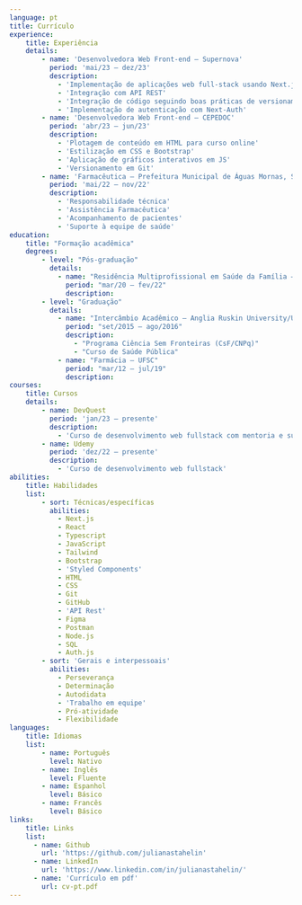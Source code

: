 ```yaml
---
language: pt
title: Currículo
experience: 
    title: Experiência
    details:
        - name: 'Desenvolvedora Web Front-end – Supernova'
          period: 'mai/23 – dez/23'
          description:
            - 'Implementação de aplicações web full-stack usando Next.js, Typescript, Tailwind, Contentlayer e Framer-motion'
            - 'Integração com API REST'
            - 'Integração de código seguindo boas práticas de versionamento e Git feature branch workflow'
            - 'Implementação de autenticação com Next-Auth'
        - name: 'Desenvolvedora Web Front-end – CEPEDOC'
          period: 'abr/23 – jun/23'
          description:
            - 'Plotagem de conteúdo em HTML para curso online'
            - 'Estilização em CSS e Bootstrap'
            - 'Aplicação de gráficos interativos em JS'
            - 'Versionamento em Git'
        - name: 'Farmacêutica – Prefeitura Municipal de Águas Mornas, SC'
          period: 'mai/22 – nov/22'
          description: 
            - 'Responsabilidade técnica'
            - 'Assistência Farmacêutica'
            - 'Acompanhamento de pacientes'
            - 'Suporte à equipe de saúde'
education:
    title: "Formação acadêmica"
    degrees:
        - level: "Pós-graduação"
          details:
            - name: "Residência Multiprofissional em Saúde da Família – UFSC"
              period: "mar/20 – fev/22"
              description: 
        - level: "Graduação"
          details:
            - name: "Intercâmbio Acadêmico – Anglia Ruskin University/UK"
              period: "set/2015 – ago/2016"
              description:
                - "Programa Ciência Sem Fronteiras (CsF/CNPq)"
                - "Curso de Saúde Pública"
            - name: "Farmácia – UFSC"
              period: "mar/12 – jul/19"
              description: 
courses:
    title: Cursos
    details:
        - name: DevQuest
          period: 'jan/23 – presente'
          description: 
            - 'Curso de desenvolvimento web fullstack com mentoria e suporte'
        - name: Udemy
          period: 'dez/22 – presente'
          description:
            - 'Curso de desenvolvimento web fullstack'
abilities: 
    title: Habilidades 
    list:          
        - sort: Técnicas/específicas 
          abilities:
            - Next.js
            - React
            - Typescript
            - JavaScript
            - Tailwind
            - Bootstrap
            - 'Styled Components'
            - HTML
            - CSS
            - Git
            - GitHub
            - 'API Rest'
            - Figma
            - Postman
            - Node.js
            - SQL
            - Auth.js
        - sort: 'Gerais e interpessoais'
          abilities: 
            - Perseverança
            - Determinação
            - Autodidata
            - 'Trabalho em equipe' 
            - Pró-atividade
            - Flexibilidade
languages:
    title: Idiomas
    list: 
        - name: Português 
          level: Nativo
        - name: Inglês 
          level: Fluente
        - name: Espanhol
          level: Básico
        - name: Francês
          level: Básico
links: 
    title: Links
    list: 
      - name: Github
        url: 'https://github.com/julianastahelin'
      - name: LinkedIn
        url: 'https://www.linkedin.com/in/julianastahelin/'
      - name: 'Currículo em pdf'
        url: cv-pt.pdf
---
```

